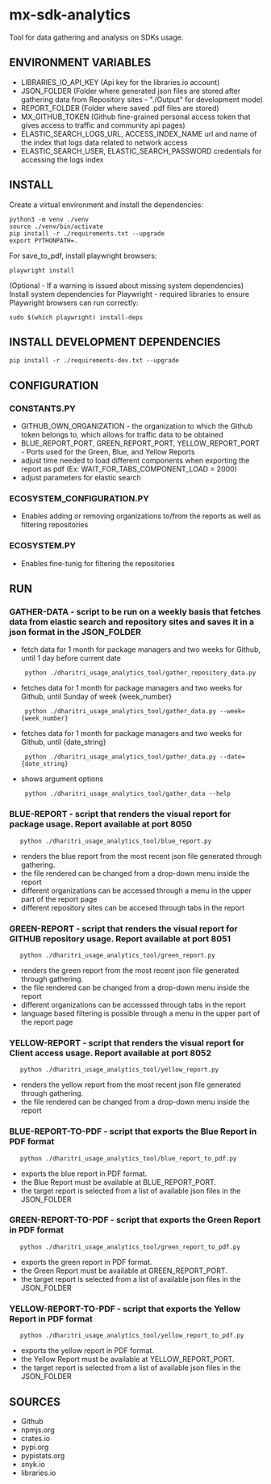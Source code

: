 # mx-sdk-analytics
Tool for data gathering and analysis on SDKs usage.

## ENVIRONMENT VARIABLES
- LIBRARIES_IO_API_KEY (Api key for the libraries.io account)
- JSON_FOLDER (Folder where generated json files are stored after gathering data from Repository sites - "./Output" for development mode)
- REPORT_FOLDER (Folder where saved .pdf files are stored)
- MX_GITHUB_TOKEN (Github fine-grained personal access token that gives access to traffic and community api pages)
- ELASTIC_SEARCH_LOGS_URL, ACCESS_INDEX_NAME  url and name of the index that logs data related to network access
- ELASTIC_SEARCH_USER, ELASTIC_SEARCH_PASSWORD credentials for accessing the logs index

## INSTALL
Create a virtual environment and install the dependencies:
```
python3 -m venv ./venv
source ./venv/bin/activate
pip install -r ./requirements.txt --upgrade
export PYTHONPATH=.
```

For save_to_pdf, install playwright browsers:
```
playwright install
```

(Optional - If a warning is issued about missing system dependencies)
Install system dependencies for Playwright - required libraries to ensure Playwright browsers can run correctly:
```
sudo $(which playwright) install-deps
```

## INSTALL DEVELOPMENT DEPENDENCIES

```
pip install -r ./requirements-dev.txt --upgrade
```


## CONFIGURATION
### CONSTANTS.PY
- GITHUB_OWN_ORGANIZATION - the organization to which the Github token belongs to, which allows for traffic data to be obtained
- BLUE_REPORT_PORT, GREEN_REPORT_PORT, YELLOW_REPORT_PORT - Ports used for the Green, Blue, and Yellow Reports
- adjust time needed to load different components when exporting the report as pdf (Ex: WAIT_FOR_TABS_COMPONENT_LOAD = 2000)
- adjust parameters for elastic search

### ECOSYSTEM_CONFIGURATION.PY
- Enables adding or removing organizations to/from the reports as well as filtering repositories

### ECOSYSTEM.PY
- Enables fine-tunig for filtering the repositories

## RUN
### GATHER-DATA - script to be run on a weekly basis that fetches data from elastic search and repository sites and saves it in a json format in the JSON_FOLDER
- fetch data for 1 month for package managers and two weeks for Github, until 1 day before current date
   ```
    python ./dharitri_usage_analytics_tool/gather_repository_data.py
   ```
- fetches data for 1 month for package managers and two weeks for Github, until Sunday of week {week_number}
   ```
    python ./dharitri_usage_analytics_tool/gather_data.py --week={week_number}
   ```
- fetches data for 1 month for package managers and two weeks for Github, until {date_string}
   ```
    python ./dharitri_usage_analytics_tool/gather_data.py --date={date_string}
   ```
- shows argument options
   ```
    python ./dharitri_usage_analytics_tool/gather_data --help
   ```

### BLUE-REPORT - script that renders the visual report for package usage. Report available at port 8050
```
   python ./dharitri_usage_analytics_tool/blue_report.py
```

 - renders the blue report from the most recent json file generated through gathering.
 - the file rendered can be changed from a drop-down menu inside the report
 - different organizations can be accessed through a menu in the upper part of the report page
 - different repository sites can be accesed through tabs in the report

### GREEN-REPORT - script that renders the visual report for GITHUB repository usage. Report available at port 8051
```
   python ./dharitri_usage_analytics_tool/green_report.py
```

 - renders the green report from the most recent json file generated through gathering.
 - the file rendered can be changed from a drop-down menu inside the report
 - different organizations can be accesssed through tabs in the report
 - language based filtering is possible through a menu in the upper part of the report page

### YELLOW-REPORT - script that renders the visual report for Client access usage. Report available at port 8052
```
   python ./dharitri_usage_analytics_tool/yellow_report.py
```

 - renders the yellow report from the most recent json file generated through gathering.
 - the file rendered can be changed from a drop-down menu inside the report

### BLUE-REPORT-TO-PDF - script that exports the Blue Report in PDF format
```
   python ./dharitri_usage_analytics_tool/blue_report_to_pdf.py
```

 - exports the blue report in PDF format.
 - the Blue Report must be available at BLUE_REPORT_PORT.
 - the target report is selected from a list of available json files in the JSON_FOLDER

 ### GREEN-REPORT-TO-PDF - script that exports the Green Report in PDF format
```
   python ./dharitri_usage_analytics_tool/green_report_to_pdf.py
```

 - exports the green report in PDF format.
 - the Green Report must be available at GREEN_REPORT_PORT.
 - the target report is selected from a list of available json files in the JSON_FOLDER

 ### YELLOW-REPORT-TO-PDF - script that exports the Yellow Report in PDF format
```
   python ./dharitri_usage_analytics_tool/yellow_report_to_pdf.py
```

 - exports the yellow report in PDF format.
 - the Yellow Report must be available at YELLOW_REPORT_PORT.
 - the target report is selected from a list of available json files in the JSON_FOLDER

## SOURCES
- Github
- npmjs.org
- crates.io
- pypi.org
- pypistats.org
- snyk.io
- libraries.io
